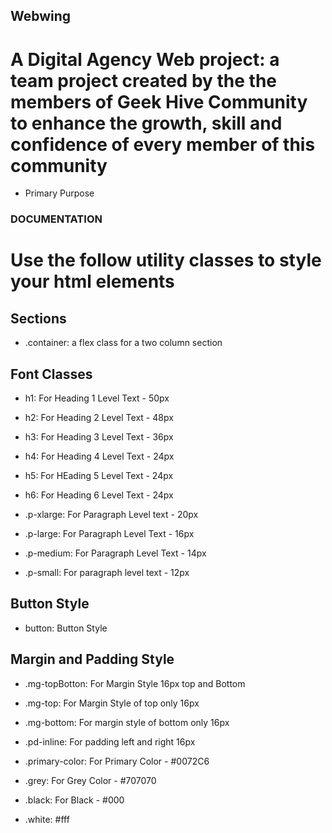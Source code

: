 ## Webwing

# A Digital Agency Web project: a team project created by the the members of Geek Hive Community to enhance the growth, skill and confidence of every member of this community

- Primary Purpose

### DOCUMENTATION

# Use the follow utility classes to style your html elements

## Sections

- .container: a flex class for a two column section

## Font Classes

- h1: For Heading 1 Level Text - 50px

- h2: For Heading 2 Level Text - 48px

- h3: For Heading 3 Level Text - 36px

- h4: For Heading 4 Level Text - 24px

- h5: For HEading 5 Level Text - 24px

- h6: For Heading 6 Level Text - 24px

- .p-xlarge: For Paragraph Level text - 20px

- .p-large: For Paragraph Level Text - 16px

- .p-medium: For Paragraph Level Text - 14px

- .p-small: For paragraph level text - 12px

## Button Style

- button: Button Style

## Margin and Padding Style

- .mg-topBotton: For Margin Style 16px top and Bottom

- .mg-top: For Margin Style of top only 16px

- .mg-bottom: For margin style of bottom only 16px

- .pd-inline: For padding left and right 16px

- .primary-color: For Primary Color - #0072C6

- .grey: For Grey Color - #707070

- .black: For Black - #000

- .white: #fff
